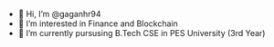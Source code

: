 - 👋 Hi, I’m @gaganhr94
- 👀 I’m interested in Finance and Blockchain 
- 🌱 I’m currently pursusing B.Tech CSE in PES University (3rd Year)

<!---
gaganhr94/gaganhr94 is a ✨ special ✨ repository because its `README.md` (this file) appears on your GitHub profile.
You can click the Preview link to take a look at your changes.
--->
